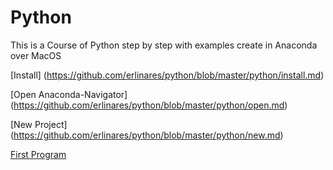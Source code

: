 # Python
This is a Course of Python step by step with examples create in Anaconda over MacOS

[Install] (https://github.com/erlinares/python/blob/master/python/install.md)

[Open Anaconda-Navigator] (https://github.com/erlinares/python/blob/master/python/open.md)

[New Project] (https://github.com/erlinares/python/blob/master/python/new.md)

[First Program](https://github.com/erlinares/python/blob/master/python/first.md)

